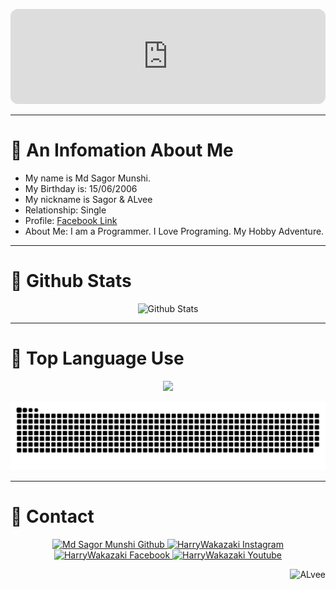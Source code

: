 <p align="center">
    <iframe style="border-radius:12px" src="https://open.spotify.com/embed/track/5XsoDbDt98b0FkFLOhsJuS?utm_source=generator&theme=0" width="100%" height="152" frameBorder="0" allowfullscreen="" allow="autoplay; clipboard-write; encrypted-media; fullscreen; picture-in-picture" loading="lazy"></iframe>
</p>

<hr>

# 👑 An Infomation About Me

-    My name is Md Sagor Munshi.
-    My Birthday is: 15/06/2006
-    My nickname is Sagor & ALvee
-    Relationship: Single
-    Profile: [Facebook Link](https://www.facebook.com/mdsagormunshixagor)
-    About Me: I am a Programmer. I Love Programing. My Hobby Adventure.

<hr>

# 👑 Github Stats

<p align="center">
<img src="https://github-readme-stats.vercel.app/api?username=MdSagorMunshi&include_all_commits=true&count_private=true&show_icons=true&custom_title=Nguy%E1%BB%85n%20Th%C3%A1i%20H%E1%BA%A3o%20Stats&line_height=20&title_color=7A7ADB&icon_color=2234AE&text_color=D3D3D3&bg_color=0,000000,130F40" alt = "Github Stats">
</p>

<hr>

# 👑 Top Language Use

<p align="center">
<img src="https://github-readme-stats.vercel.app/api/top-langs/?username=MdSagorMunshi&text_color=daf7dc&bg_color=151515">

![](https://github.com/Platane/snk/raw/output/github-contribution-grid-snake.svg)
</p>
    
<hr>

# 👑 Contact
<p align="center">
<a href="https://github.com/MdSagorMunshi">
  <img alt="Md Sagor Munshi Github" width="100" src="https://cdn-icons-png.flaticon.com/512/179/179323.png" />
</a>
<a href="https://www.instagram.com/mdsagormunshixagor/">
  <img alt="HarryWakazaki Instagram" width="100" src="https://cdn-icons-png.flaticon.com/128/1384/1384063.png" />
</a>
<a href="https://www.facebook.com/mdsagormunshixagor">
  <img alt="HarryWakazaki Facebook" width="100" src="https://cdn-icons-png.flaticon.com/128/5968/5968764.png" />
</a>
<a href="http://www.youtube.com/channel/mdsagormunshixagor">
  <img alt="HarryWakazaki Youtube" width="100" src="https://cdn-icons-png.flaticon.com/128/187/187209.png" />
</a>
<p align="right">
<img src="https://komarev.com/ghpvc/?username=MdSagorMunshi&label=T%E1%BB%95ng%20Ng%C6%B0%E1%BB%9Di%20Tham%20Quan&color=0e75b6&style=flat" alt="ALvee" /> </p>
